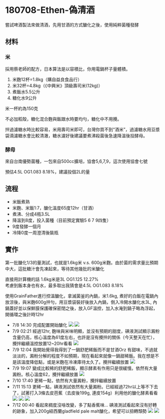 # 180708-Ethen-偽清酒

嘗試啤酒製法來做清酒，先用甘酒的方式醣化之後，使用純粹菌種發酵

## 材料

### 米

採用蔡老師的配方，日本算法是以容積比，你用電鍋杯子量體積。

1. 米麴12杯=1.8kg（購自益良食品行）
2. 米32杯=4.8kg（《中興米》頂級壽司米(12kg)）
3. 煮飯水5.5公升
4. 糖化水9公升

米一杯約為150克

不必加稻殼，糖化混合麴與飯跟水時要均勻，糖化中不用攪。

拌過濾糖水時比較容易，米用壽司米即可，台灣你買不到“酒米”，過濾糖水用豆漿袋滴濾糖水會比較清澈，糖水濾好後建議要煮沸殺菌後急速降溫後投酵母。

### 酵母

來自台南優勢菌種，一包來自500cc擴培，協會5,6,7,9，這次使用協會七號

預估4.5L OG1.083 8.18%，建議投個2L的量

## 流程

* 米飯煮熟
* 米麴、米飯1:7，醣化溫度65度12hr（甘酒）
* 煮沸、分成4瓶3.5L
* 降溫到8度，投入菌種（目前預定實驗5 6 7 9四隻）
* 9度發酵一個月
* 冷降0度一周澄清後裝瓶

## 實作

第一批醣化1/3的量測試，也就是1.6kg米 v.s. 600g米麴。由於菌的需求量比預期中大，這批糖汁會先凍起來，等待其他幾批的米醣化

直接用計算機的話
1.6kg米是3L OG1.125 12.27%   
考慮到飯本身也有水，最多取出我猜會是4.5L OG1.083 8.18%  

使用GrainFather進行控溫醣化，拿滅菌釜的內鍋，米1.6kg, 煮好的白飯在電鍋內放涼後，與米麴600g拌勻，用豆漿袋裝好後放入內鍋，倒入冷開水醣化水3L, 內鍋蓋好並以保鮮膜保護確保密閉之後，放入GF溫控，加入水淹到鍋子略為浮起，開循環之後計時12hr

* 7/8 14:30 完成配置開始醣化
![](../img/test116.jpg)
![](../img/test117.jpg)
* 7/9 02:21 經過12hr, 麴味與米味明顯，並沒有預期的甜度，碘液測試顯示澱粉含量仍高，核心溫度為61度左右，也許是沒有攪拌的關係（今天整天在忙），攪拌繼續溫控放置12~20hr看看
![](../img/test118.jpg)
* 7/9 12:04 我開始覺得我得到了一鍋舒肥稀飯而不是甘酒Orz 有甜味，不過就淡淡的，澱粉分解的程度不如預期，現在看起來就像一鍋甜稀飯。我在想是不是該溫度降低點，或是米麴在冷凍庫待太久了。攪拌繼續放置
![](../img/test119.jpg)
* 7/9 19:07 變成比較稀的舒肥稀飯，顯示酵素有作用只是很緩慢。依然有大量澱粉。核心溫度62，攪拌繼續放置
![](../img/test120.jpg)
* 7/10 17:40 更稀一點，依然有大量澱粉，攪拌繼續放置
* 7/11 15:13 更稀一點，碘液測試依然有大量澱粉。已經經過72hr以上等不下去了，試著打入3條去皮芭蕉（去皮後199g, 連皮154g）利用他的醣化酵素看看
![](../img/test121.jpg)
![](../img/test122.jpg)
![](../img/test123.jpg)
* 7/12 00:40 看起來稠度沒啥改變，多了點香蕉味... 碘液測試看起來沒有好轉的跡象，加入200g紐西蘭gladfield pale malt醣化，希望可以扭轉頹勢 
![](../img/test124.jpg)
![](../img/test125.jpg)
